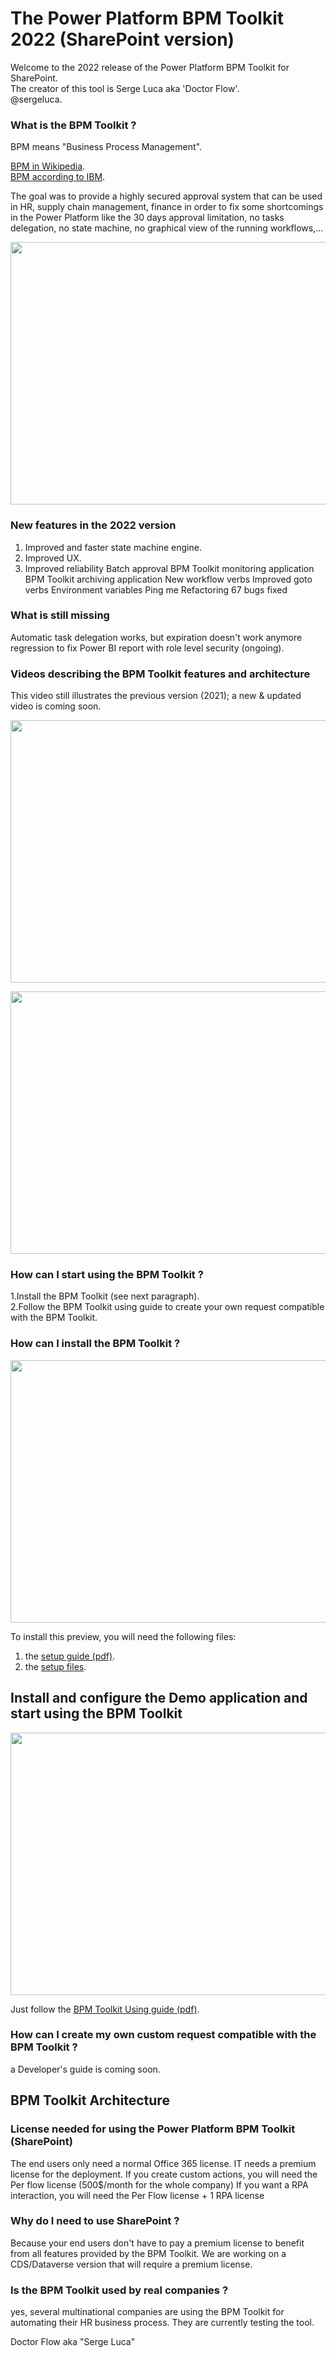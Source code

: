 # The Power Platform BPM Toolkit 2022 (SharePoint version)

Welcome to the 2022 release of the Power Platform BPM Toolkit for SharePoint.  
The creator of this tool is Serge Luca aka 'Doctor Flow'.  
@sergeluca. 


### What is the BPM Toolkit ?  

BPM means "Business Process Management".


[BPM in Wikipedia](https://en.wikipedia.org/wiki/Business_process_management).   
[BPM according to IBM](https://www.ibm.com/cloud/automation-software/business-process-management). 

The goal was to provide a highly secured approval system that can be used in HR, supply chain management, finance in order to fix some shortcomings in the Power Platform like the 30 days approval limitation, no tasks delegation, no state machine, no graphical view of the running workflows,...  


<img src="https://github.com/sergeluca/Power-Platform-BPM-Toolkit/blob/main/BPM%20Toolkit%20facts.jpg" width="760" height="420">

### New features in the 2022 version

1. Improved and faster state machine engine.
2. Improved UX.
3. Improved reliability
Batch approval
BPM Toolkit monitoring application
BPM Toolkit archiving application
New workflow verbs
Improved goto verbs
Environment variables
Ping me
Refactoring
67 bugs fixed

### What is still missing

Automatic task delegation works, but expiration doesn't work anymore regression to fix
Power BI report with role level security (ongoing).

### Videos describing the BPM Toolkit features and architecture

This video still illustrates the previous version (2021); a new & updated video is coming soon.

<a href="https://www.youtube.com/watch?v=QJS_6Ds1owo&t=2197s"> <img src=https://github.com/sergeluca/Power-Platform-BPM-Toolkit/blob/main/bpmtoolkitvideofeature.png width="760" height="420"> </a>


<a href="https://www.youtube.com/watch?v=8_uj-mNA4XE&t=196s"><img src=https://github.com/sergeluca/Power-Platform-BPM-Toolkit/blob/main/bpmtoolkitvideoarchitecture.png width="760" height="420">
</a>


### How can I start using the BPM Toolkit ?

1.Install the BPM Toolkit (see next paragraph).  
2.Follow the BPM Toolkit using guide to create your own request compatible with the BPM Toolkit. 

### How can I install the BPM Toolkit ?

<a href="https://github.com/sergeluca/Power-Platform-BPM-Toolkit/blob/main/BPM%20Toolkit%202022%20setup%20guide.pdf"><img src="https://github.com/sergeluca/Power-Platform-BPM-Toolkit/blob/main/BPMToolkit2022Setup.jpg" width="760" height="420"></a>
  
To install this preview, you will need the following files:  


1. the [setup guide (pdf)](https://github.com/sergeluca/Power-Platform-BPM-Toolkit/blob/main/BPM%20Toolkit%202022%20setup%20guide.pdf).
2. the [setup files](https://github.com/sergeluca/Power-Platform-BPM-Toolkit/blob/main/BPMToolkit_2022_setup.zip). 

## Install and configure the Demo application and start using the BPM Toolkit

<a href="https://github.com/sergeluca/Power-Platform-BPM-Toolkit/blob/main/BPM%20Toolkit%202022%20using%20guide.pdf"><img src="https://github.com/sergeluca/Power-Platform-BPM-Toolkit/blob/main/BPMToolkit2022Using.jpg" width="760" height="420"></a>

Just follow the [BPM Toolkit Using guide (pdf)](https://github.com/sergeluca/Power-Platform-BPM-Toolkit/blob/main/BPM%20Toolkit%202022%20using%20guide.pdf).

### How can I create my own custom request compatible with the BPM Toolkit ? 

a Developer's guide is coming soon.

## BPM Toolkit Architecture




### License needed for using the Power Platform BPM Toolkit (SharePoint)

The end users only need a normal Office 365 license. 
IT needs a premium license for the deployment. 
If you create custom actions, you will need the Per flow license (500$/month for the whole company)
If you want a RPA interaction, you will need the Per Flow license + 1 RPA license

### Why do I need to use SharePoint ?

Because your end users don't have to pay a premium license to benefit from all features provided by the BPM Toolkit. 
We are working on a CDS/Dataverse version that will require a premium license. 

### Is the BPM Toolkit used by real companies ?

yes, several multinational companies are using the BPM Toolkit for automating their HR business process. They are currently testing the tool.

Doctor Flow aka "Serge Luca"
